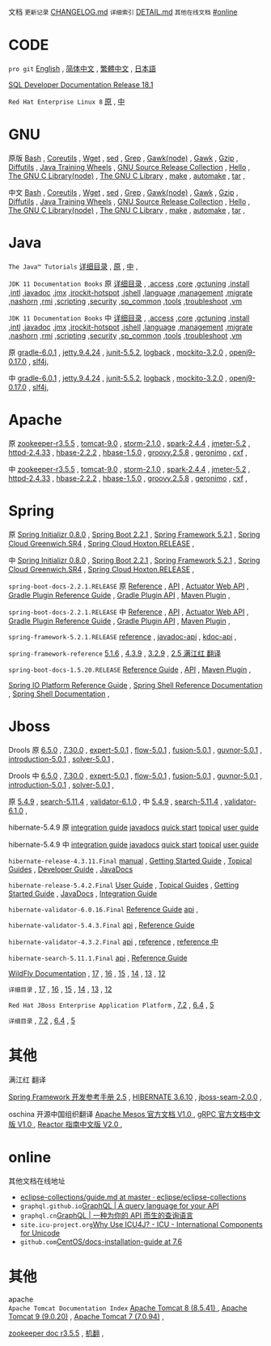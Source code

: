 
文档
`更新记录` [CHANGELOG.md](CHANGELOG.md)
`详细索引` [DETAIL.md](DETAIL.md)
`其他在线文档` [#online](#online)

# CODE  
`pro git`
[English](epub.html?path=code/progit/en/)
 , [简体中文](epub.html?path=code/progit/zh/)
 , [繁體中文](epub.html?path=code/progit/zh-tw/)
 , [日本語](epub.html?path=code/progit/ja/)

[SQL Developer Documentation Release 18.1](oracle/sql-developer-18.1/E95052_01/index.html)

`Red Hat Enterprise Linux 8`
[原](DETAIL.md#red_hat_enterprise_linux8) , 
[中](DETAIL.md#red_hat_enterprise_linux8_zh)

# GNU   
 
原版 
 [Bash](gnu/manual/bash.html) , 
 [Coreutils](gnu/manual/coreutils.html) , 
 [Wget](gnu/manual/wget.html) , 
 [sed](gnu/manual/sed.html) , 
 [Grep](gnu/manual/grep.html) , 
 [Gawk(node)](gnu/manual/gawk/) ,
 [Gawk](gnu/manual/gawk.html) , 
 [Gzip](gnu/manual/gzip.html) , 
 [Diffutils](gnu/manual/diffutils.html) , 
 [Java Training Wheels](gnu/manual/jtw.html) , 
 [GNU Source Release Collection](gnu/manual/gsrc.html) , 
 [Hello](gnu/manual/hello.html) , 
 [The GNU C Library(node)](gnu/manual/libc/) , 
 [The GNU C Library](gnu/manual/libc.html) , 
 [make](gnu/manual/make.html) , 
 [automake](gnu/manual/automake.html) , 
 [tar](gnu/manual/tar.html) , 

中文 
 [Bash](gnu/manual.zh/bash.html) , 
 [Coreutils](gnu/manual.zh/coreutils.html) , 
 [Wget](gnu/manual.zh/wget.html) , 
 [sed](gnu/manual.zh/sed.html) , 
 [Grep](gnu/manual.zh/grep.html) , 
 [Gawk(node)](gnu/manual.zh/gawk/) ,
 [Gawk](gnu/manual.zh/gawk.html) , 
 [Gzip](gnu/manual.zh/gzip.html) , 
 [Diffutils](gnu/manual.zh/diffutils.html) , 
 [Java Training Wheels](gnu/manual.zh/jtw.html) , 
 [GNU Source Release Collection](gnu/manual.zh/gsrc.html) , 
 [Hello](gnu/manual.zh/hello.html) , 
 [The GNU C Library(node)](gnu/manual.zh/libc/) , 
 [The GNU C Library](gnu/manual.zh/libc.html) , 
 [make](gnu/manual.zh/make.html) , 
 [automake](gnu/manual.zh/automake.html) , 
 [tar](gnu/manual.zh/tar.html) , 



# Java 

`The Java™ Tutorials` 
[详细目录](DETAIL.md#javaTutorial) , 
[原](oracle/java/tutorial/) , 
[中](oracle/java.zh/tutorial/) ,     

 
`JDK 11 Documentation Books` 原
[详细目录](DETAIL.md#java11book) , 
,[access](oracle/java/11/access)
,[core](oracle/java/11/core)
,[gctuning](oracle/java/11/gctuning)
,[install](oracle/java/11/install)
,[intl](oracle/java/11/intl)
,[javadoc](oracle/java/11/javadoc)
,[jmx](oracle/java/11/jmx)
,[jrockit-hotspot](oracle/java/11/jrockit-hotspot)
,[jshell](oracle/java/11/jshell)
,[language](oracle/java/11/language)
,[management](oracle/java/11/management)
,[migrate](oracle/java/11/migrate)
,[nashorn](oracle/java/11/nashorn)
,[rmi](oracle/java/11/rmi)
,[scripting](oracle/java/11/scripting)
,[security](oracle/java/11/security)
,[sp_common](oracle/java/11/sp_common)
,[tools](oracle/java/11/tools)
,[troubleshoot](oracle/java/11/troubleshoot)
,[vm](oracle/java/11/vm)

 
`JDK 11 Documentation Books` 中 
[详细目录](DETAIL.md#java11book) , 
,[access](oracle/java.zh/11/access)
,[core](oracle/java.zh/11/core)
,[gctuning](oracle/java.zh/11/gctuning)
,[install](oracle/java.zh/11/install)
,[intl](oracle/java.zh/11/intl)
,[javadoc](oracle/java.zh/11/javadoc)
,[jmx](oracle/java.zh/11/jmx)
,[jrockit-hotspot](oracle/java.zh/11/jrockit-hotspot)
,[jshell](oracle/java.zh/11/jshell)
,[language](oracle/java.zh/11/language)
,[management](oracle/java.zh/11/management)
,[migrate](oracle/java.zh/11/migrate)
,[nashorn](oracle/java.zh/11/nashorn)
,[rmi](oracle/java.zh/11/rmi)
,[scripting](oracle/java.zh/11/scripting)
,[security](oracle/java.zh/11/security)
,[sp_common](oracle/java.zh/11/sp_common)
,[tools](oracle/java.zh/11/tools)
,[troubleshoot](oracle/java.zh/11/troubleshoot)
,[vm](oracle/java.zh/11/vm)
 

原
 [gradle-6.0.1](java/gradle-6.0.1/userguide.html) ,
 [jetty.9.4.24](java/jetty.9.4.24.v20191120/) ,
 [junit-5.5.2](java/junit-5.5.2/user-guide/),
 [logback](java/logback/) ,
 [mockito-3.2.0](java/mockito-3.2.0/org/mockito/Mockito.html) ,
 [openj9-0.17.0](java/openj9-0.17.0/) ,
 [slf4j](java/slf4j/docs.html),

中
 [gradle-6.0.1](java.zh/gradle-6.0.1/userguide.html) ,
 [jetty.9.4.24](java.zh/jetty.9.4.24.v20191120/) ,
 [junit-5.5.2](java.zh/junit-5.5.2/user-guide/),
 [logback](java.zh/logback/) ,
 [mockito-3.2.0](java.zh/mockito-3.2.0/org/mockito/Mockito.html) ,
 [openj9-0.17.0](java.zh/openj9-0.17.0/) ,
 [slf4j](java.zh/slf4j/docs.html),

# Apache

原
 [zookeeper-r3.5.5](apache/zookeeper-r3.5.5/) ,
 [tomcat-9.0](apache/tomcat-9.0/) ,
 [storm-2.1.0](apache/storm-2.1.0/) ,
 [spark-2.4.4](apache/spark-2.4.4/rdd-programming-guide.html) ,
 [jmeter-5.2](apache/jmeter-5.2/) ,
 [httpd-2.4.33](apache/httpd-2.4.33/) ,
 [hbase-2.2.2](apache/hbase-2.2.2/) ,
 [hbase-1.5.0](apache/hbase-1.5.0/) ,
 [groovy.2.5.8](apache/groovy.2.5.8/) ,
 [geronimo](apache/geronimo/index.html) ,
 [cxf](apache/cxf-docs/) ,

中 
 [zookeeper-r3.5.5](apache.zh/zookeeper-r3.5.5/) ,
 [tomcat-9.0](apache.zh/tomcat-9.0/) ,
 [storm-2.1.0](apache.zh/storm-2.1.0/) ,
 [spark-2.4.4](apache.zh/spark-2.4.4/rdd-programming-guide.html) ,
 [jmeter-5.2](apache.zh/jmeter-5.2/) ,
 [httpd-2.4.33](apache.zh/httpd-2.4.33/) ,
 [hbase-2.2.2](apache.zh/hbase-2.2.2/) ,
 [hbase-1.5.0](apache.zh/hbase-1.5.0/) ,
 [groovy.2.5.8](apache.zh/groovy.2.5.8/) ,
 [geronimo](apache.zh/geronimo/index.html) ,
 [cxf](apache.zh/cxf-docs/) ,

# Spring 

原 
[Spring Initializr 0.8.0](spring1/initializr-docs-0.8.0.RELEASE/reference/html/) , 
[Spring Boot 2.2.1](spring1/spring-boot-docs-2.2.1.RELEASE/reference/htmlsingle/) , 
[Spring Framework 5.2.1](spring1/spring-framework-5.2.1.RELEASE/docs/spring-framework-reference/) , 
[Spring Cloud Greenwich.SR4](spring1/Greenwich.SR4/single/spring-cloud.html) , 
[Spring Cloud Hoxton.RELEASE](spring1/Hoxton.RELEASE/reference/htmlsingle/) , 

中 
[Spring Initializr 0.8.0](spring1.zh/initializr-docs-0.8.0.RELEASE/reference/html/) , 
[Spring Boot 2.2.1](spring1.zh/spring-boot-docs-2.2.1.RELEASE/reference/htmlsingle/) , 
[Spring Framework 5.2.1](spring1.zh/spring-framework-5.2.1.RELEASE/docs/spring-framework-reference/) , 
[Spring Cloud Greenwich.SR4](spring1.zh/Greenwich.SR4/single/spring-cloud.html) , 
[Spring Cloud Hoxton.RELEASE](spring1.zh/Hoxton.RELEASE/reference/htmlsingle/) , 


`spring-boot-docs-2.2.1.RELEASE` 原 
 [Reference](spring1/spring-boot-docs-2.2.1.RELEASE/reference/htmlsingle/) , 
 [API](spring1/spring-boot-docs-2.2.1.RELEASE/api/) , 
 [Actuator Web API](spring1/spring-boot-docs-2.2.1.RELEASE/actuator-api/html/) , 
 [Gradle Plugin Reference Guide](spring1/spring-boot-docs-2.2.1.RELEASE/gradle-plugin/reference/html/) , 
 [Gradle Plugin API](spring1/spring-boot-docs-2.2.1.RELEASE/gradle-plugin/api/) , 
 [Maven Plugin](spring1/spring-boot-docs-2.2.1.RELEASE/maven-plugin/) , 

`spring-boot-docs-2.2.1.RELEASE` 中 
 [Reference](spring1.zh/spring-boot-docs-2.2.1.RELEASE/reference/htmlsingle/) , 
 [API](spring1.zh/spring-boot-docs-2.2.1.RELEASE/api/) , 
 [Actuator Web API](spring1.zh/spring-boot-docs-2.2.1.RELEASE/actuator-api/html/) , 
 [Gradle Plugin Reference Guide](spring1.zh/spring-boot-docs-2.2.1.RELEASE/gradle-plugin/reference/html/) , 
 [Gradle Plugin API](spring1.zh/spring-boot-docs-2.2.1.RELEASE/gradle-plugin/api/) , 
 [Maven Plugin](spring1.zh/spring-boot-docs-2.2.1.RELEASE/maven-plugin/) , 

`spring-framework-5.2.1.RELEASE` 
 [reference](spring1/spring-framework-5.2.1.RELEASE/docs/spring-framework-reference/) , 
 [javadoc-api](spring1/spring-framework-5.2.1.RELEASE/docs/javadoc-api/) , 
 [kdoc-api](spring1/spring-framework-5.2.1.RELEASE/docs/kdoc-api/spring-framework/) , 
 

`spring-framework-reference`
[5.1.6](spring/spring-framework-5.1.6.RELEASE/docs/spring-framework-reference/) , 
[4.3.9](spring/spring-framework-4.3.9.RELEASE/docs/spring-framework-reference/htmlsingle/) , 
[3.2.9](spring/spring-framework-3.2.9.RELEASE/docs/spring-framework-reference/htmlsingle/) , 
[2.5 满江红 翻译](spring/spring-framework-2.5-reference-redsaga-zh/)




`spring-boot-docs-1.5.20.RELEASE`
[Reference Guide](spring/spring-boot-docs-1.5.20.RELEASE/reference/htmlsingle/) , 
[API](spring/spring-boot-docs-1.5.20.RELEASE/api/) , 
[Maven Plugin](spring/spring-boot-docs-1.5.20.RELEASE/maven-plugin/) , 

 
[Spring IO Platform Reference Guide](spring/platform-Cairo-SR8-docs-reference/htmlsingle/) , 
[Spring Shell Reference Documentation](spring/spring-shell-docs-2.0.1.RELEASE/reference/htmlsingle/) , 
[Spring Shell Documentation](spring/spring-shell-1.2.0.RELEASE/docs/reference/htmlsingle/) , 


# Jboss  

Drools 原
 [6.5.0](jboss/drools-6.5.0/) ,
 [7.30.0](jboss/drools-7.30.0/) ,
 [expert-5.0.1](jboss/drools-expert-5.0.1/) ,
 [flow-5.0.1](jboss/drools-flow-5.0.1/) ,
 [fusion-5.0.1](jboss/drools-fusion-5.0.1/) ,
 [guvnor-5.0.1](jboss/drools-guvnor-5.0.1/) ,
 [introduction-5.0.1](jboss/drools-introduction-5.0.1/) ,
 [solver-5.0.1](jboss/drools-solver-5.0.1/) ,

Drools 中
 [6.5.0](jboss.zh/drools-6.5.0/) ,
 [7.30.0](jboss.zh/drools-7.30.0/) ,
 [expert-5.0.1](jboss.zh/drools-expert-5.0.1/) ,
 [flow-5.0.1](jboss.zh/drools-flow-5.0.1/) ,
 [fusion-5.0.1](jboss.zh/drools-fusion-5.0.1/) ,
 [guvnor-5.0.1](jboss.zh/drools-guvnor-5.0.1/) ,
 [introduction-5.0.1](jboss.zh/drools-introduction-5.0.1/) ,
 [solver-5.0.1](jboss.zh/drools-solver-5.0.1/) ,


原
 [5.4.9](jboss/hibernate-5.4.9/userguide/html_single/Hibernate_User_Guide.html) , 
 [search-5.11.4](jboss/hibernate-search-5.11.4.Final/reference/en-US/html_single/) , 
 [validator-6.1.0](jboss/hibernate-validator-6.1.0.Final/reference/en-US/html_single/) , 
中
 [5.4.9](jboss.zh/hibernate-5.4.9/userguide/html_single/Hibernate_User_Guide.html) , 
 [search-5.11.4](jboss.zh/hibernate-search-5.11.4.Final/reference/en-US/html_single/) , 
 [validator-6.1.0](jboss.zh/hibernate-validator-6.1.0.Final/reference/en-US/html_single/) , 

hibernate-5.4.9 原
  [integration guide](jboss/hibernate-5.4.9/integrationguide/html_single/Hibernate_Integration_Guide.html)
  [javadocs](jboss/hibernate-5.4.9/javadocs/)
  [quick start](jboss/hibernate-5.4.9/quickstart/html_single/)
  [topical](jboss/hibernate-5.4.9/topical/html_single/)
  [user guide](jboss/hibernate-5.4.9/userguide/html_single/Hibernate_User_Guide.html)

hibernate-5.4.9 中
  [integration guide](jboss.zh/hibernate-5.4.9/integrationguide/html_single/Hibernate_Integration_Guide.html)
  [javadocs](jboss.zh/hibernate-5.4.9/javadocs/)
  [quick start](jboss.zh/hibernate-5.4.9/quickstart/html_single/)
  [topical](jboss.zh/hibernate-5.4.9/topical/html_single/)
  [user guide](jboss.zh/hibernate-5.4.9/userguide/html_single/Hibernate_User_Guide.html)


`hibernate-release-4.3.11.Final`
[manual](jboss/hibernate-release-4.3.11.Final/documentation/manual/en-US/html_single/) , 
[Getting Started Guide](jboss/hibernate-release-4.3.11.Final/documentation/quickstart/en-US/html_single/) , 
[Topical Guides](jboss/hibernate-release-4.3.11.Final/documentation/topical/html/) , 
[Developer Guide](jboss/hibernate-release-4.3.11.Final/documentation/devguide/en-US/html_single/) , 
[JavaDocs](jboss/hibernate-release-4.3.11.Final/documentation/javadocs/)

`hibernate-release-5.4.2.Final`
[User Guide](jboss/hibernate-release-5.4.2.Final/documentation/userguide/html_single/Hibernate_User_Guide.html) , 
[Topical Guides](jboss/hibernate-release-5.4.2.Final/documentation/topical/html_single/) , 
[Getting Started Guide](jboss/hibernate-release-5.4.2.Final/documentation/quickstart/html_single/) , 
[JavaDocs](jboss/hibernate-release-5.4.2.Final/documentation/javadocs/) , 
[Integration Guide](jboss/hibernate-release-5.4.2.Final/documentation/integrationguide/html_single/Hibernate_Integration_Guide.html)


`hibernate-validator-6.0.16.Final`
[Reference Guide](jboss/hibernate-validator-6.0.16.Final/docs/reference/en-US/html_single/)
[api](jboss/hibernate-validator-6.0.16.Final/docs/api/) , 


`hibernate-validator-5.4.3.Final`
[api](jboss/hibernate-validator-5.4.3.Final/docs/api/) , 
[Reference Guide](jboss/hibernate-validator-5.4.3.Final/docs/reference/en-US/html_single/)

`hibernate-validator-4.3.2.Final`
[api](jboss/hibernate-validator-4.3.2.Final/docs/api/) , 
[reference](jboss/hibernate-validator-4.3.2.Final/docs/reference/en-US/html_single/) , 
[reference 中](jboss/hibernate-validator-4.3.2.Final/docs/reference/zh-CN/html_single/)

`hibernate-search-5.11.1.Final`
[api](jboss/hibernate-search-5.11.1.Final/docs/api/) , 
[Reference Guide](jboss/hibernate-search-5.11.1.Final/docs/reference/en-US/html_single/)

 
[WildFly Documentation](jboss/wildfly/)
, [17](jboss/wildfly/17/)
, [16](jboss/wildfly/16/)
, [15](jboss/wildfly/15/)
, [14](jboss/wildfly/14/)
, [13](jboss/wildfly/13/)
, [12](jboss/wildfly/12/)

`详细目录` 
, [17](DETAIL.md#wildfly17)
, [16](DETAIL.md#wildfly16)
, [15](DETAIL.md#wildfly15)
, [14](DETAIL.md#wildfly14)
, [13](DETAIL.md#wildfly13)
, [12](DETAIL.md#wildfly12)


`Red Hat JBoss Enterprise Application Platform`
, [7.2](jboss/red_hat_jboss/7.2/)
, [6.4](jboss/red_hat_jboss/6.4/)
, [5](jboss/red_hat_jboss/5/)

`详细目录`
, [7.2](DETAIL.md#JBossEAP7.2)
, [6.4](DETAIL.md#JBossEAP6.4)
, [5](DETAIL.md#JBossEAP5)



# 其他

满江红 翻译

[Spring Framework 开发参考手册 2.5](spring/spring-framework-2.5-reference-redsaga-zh/) , 
[HIBERNATE 3.6.10](jboss/hibernate-distribution-3.6.10.Final/documentation/manual/zh-CN/html_single/) , 
[jboss-seam-2.0.0](jboss/jboss-seam-2.0.0.GA/doc/reference/zh/html_single/) , 

 
oschina 开源中国组织翻译
 [Apache Mesos 官方文档 V1.0 ](oschina/Apache+Mesos+官方文档_V1.0.html) , 
 [gRPC 官方文档中文版 V1.0 ](oschina/gRPC+官方文档中文版_V1.0.html) , 
 [Reactor 指南中文版 V2.0 ](oschina/Reactor+指南中文版_V2.0.html) , 




# online

其他文档在线地址

- [eclipse-collections/guide.md at master · eclipse/eclipse-collections](https://github.com/eclipse/eclipse-collections/blob/master/docs/guide.md#eclipse-collections-reference-guide)
- `graphql.github.io`[GraphQL | A query language for your API](https://graphql.github.io/)
- `graphql.cn`[GraphQL | 一种为你的 API 而生的查询语言](https://graphql.cn/)
- `site.icu-project.org`[Why Use ICU4J? - ICU - International Components for Unicode](http://site.icu-project.org/home/why-use-icu4j)
- `github.com`[CentOS/docs-installation-guide at 7.6](https://github.com/CentOS/docs-installation-guide/tree/7.6)

 

# 其他


apache  
`Apache Tomcat Documentation Index`
[Apache Tomcat 8 (8.5.41) ](apache/tomcat-8.5-doc/) , 
[Apache Tomcat 9 (9.0.20)](apache/tomcat-9.0-doc/) , 
[Apache Tomcat 7 (7.0.94)](apache/tomcat-7.0-doc/) , 

[zookeeper doc r3.5.5](apache/zookeeper-r3.5.5/) , 
[机翻](apache/zookeeper-r3.5.5.zh_CN/) , 

 

